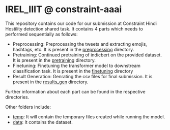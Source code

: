 # IREL_IIIT @ constraint-aaai

This repository contains our code for our submission at Constraint Hindi Hostility detection shared task. It contains 4 parts which needs to performed sequentially as follows:
- Preprocessing: Preprocessing the tweets and extracting emojis, hashtags, etc. It is present in the [preprocessing][1] directory.
- Pretraining: Continued pretraining of indicbert on the provided dataset. It is present in the [pretraining][2] directory.
- Finetuning: Finetuning the transformer model to downstream classification task. It is present in the [finetuning][3] directory
- Result Generation: Genrating the csv files for final submission. It is present in the [results_gen][4] directory.

Further information about each part can be found in the respective directories.

Other folders include:
- [temp][5]: It will contain the temporary files created while running the model.
- [data][6]: It contains the dataset.

[1]: './preprocessing'
[2]: './pretraining'
[3]: './finetuning'
[4]: './results_gen'
[5]: './temp'
[6]: './data'
